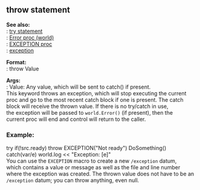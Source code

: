 ## throw statement    
**See also:**    
:   [try statement](/proc/try)    
:   [Error proc (world)](/world/proc/Error)    
:   [EXCEPTION proc](/proc/EXCEPTION)    
:   [exception](/exception)    
<!-- -->    
**Format:**    
:   throw Value    
<!-- -->    
**Args:**    
:   Value: Any value, which will be sent to catch() if present.    
This keyword throws an exception, which will stop executing the current    
proc and go to the most recent catch block if one is present. The catch    
block will receive the thrown value. If there is no try/catch in use,    
the exception will be passed to `world.Error()` (if present), then the    
current proc will end and control will return to the caller.    
### Example:    
try if(!src.ready) throw EXCEPTION(\"Not ready\") DoSomething()    
catch(var/e) world.log \<\< \"Exception: \[e\]\"    
You can use the `EXCEPTION` macro to create a new `/exception` datum,    
which contains a value or message as well as the file and line number    
where the exception was created. The thrown value does not have to be an    
`/exception` datum; you can throw anything, even null.  